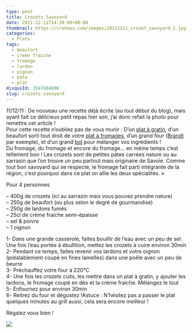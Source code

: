```yaml
---
type: post
title: Crozets Savoyard
date: 2011-12-11T14:30:00+00:00
thumbnail: https://crokmou.com/images/20111211_crozet_savoyard_1.jpg
categories: 
  - Plats
tags: 
  - beaufort
  - creme fraiche
  - fromage
  - lardon
  - oignon
  - pate
  - plat
disqusId: 3587684006
slug: crozets-savoyard
---
```


11/12/11 : De nouveau une recette déjà écrite (au tout début du blog), mais ayant fait ce délicieux petit repas hier soir, j’ai donc refait la photo pour remettre cet article !  
Pour cette recette n’oubliez pas de vous munir : D’un [plat à gratin](http://www.rueducommerce.fr/m/pl/malid:12468604), d’un beaufort sorti tout droit de votre [plat à fromages](http://www.rueducommerce.fr/m/pl/malid:4820387), d’un grand four ([Brandt](http://www.rueducommerce.fr/m/pl/malid:83961) par exemple), et d’un grand [bol](http://www.rueducommerce.fr/m/pl/malid:4769881) pour mélanger vos ingrédients !  
Du fromage, du fromage et encore du fromage… en même temps c’est tellement bon ! Les crozets sont de petites pâtes carrées nature ou au sarrasin que l’on trouve un peu partout mais originaire de Savoie. Comme tout bon savoyard qui se respecte, le fromage fait parti intégrante de la région, c’est pourquoi dans ce plat on allie les deux spécialités. »

Pour 4 personnes

– 400g de crozets (ici au sarrazin mais vous pouvez prendre nature)  
– 250g de beaufort (ou plus selon le degré de gourmandise)  
– 250g de lardons fumés  
– 25cl de crème fraiche semi-épaisse  
– sel & poivre  
– 1 oignon

1- Dans une grande casserole, faites bouillir de l’eau avec un peu de sel. Une fois l’eau portée à ébullition, mettez les crozets à cuire environ 30min  
2- Pendant ce temps, faites revenir vos lardons et votre oignon (préalablement coupé en fines lamelles) dans une poêle avec un peu de beurre  
3- Préchauffez votre four à 220°C  
4- Une fois les crozets cuits, les mettre dans un plat à gratin, y ajouter les lardons, le fromage coupé en dès et la crème fraiche. Mélangez le tout  
5- Enfournez pour environ 30min  
6- Reitrez du four et dégustez !Astuce : N’hésitez pas a passer le plat quelques minutes au grill aussi, cela sera encore meilleur !

Régalez vous bien !

[![](http://4.bp.blogspot.com/-2bLosyMFac4/TxhFg0sR2dI/AAAAAAAABec/Mzg1OnlXUmM/s1600/Signature+copie.jpg)](http://4.bp.blogspot.com/-2bLosyMFac4/TxhFg0sR2dI/AAAAAAAABec/Mzg1OnlXUmM/s1600/Signature+copie.jpg)

